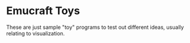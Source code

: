 # Emucraft Toys
These are just sample "toy" programs to test out different ideas, usually relating to visualization.